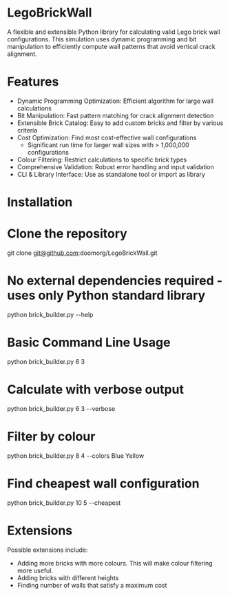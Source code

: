 # LegoBrickWall

A flexible and extensible Python library for calculating valid Lego brick wall configurations. This simulation uses dynamic programming and bit manipulation to efficiently compute wall patterns that avoid vertical crack alignment.

# Features

- Dynamic Programming Optimization: Efficient algorithm for large wall calculations
- Bit Manipulation: Fast pattern matching for crack alignment detection
- Extensible Brick Catalog: Easy to add custom bricks and filter by various criteria
- Cost Optimization: Find most cost-effective wall configurations
  - Significant run time for larger wall sizes with > 1,000,000 configurations
- Colour Filtering: Restrict calculations to specific brick types
- Comprehensive Validation: Robust error handling and input validation
- CLI & Library Interface: Use as standalone tool or import as library

# Installation

# Clone the repository
git clone git@github.com:doomorg/LegoBrickWall.git

# No external dependencies required - uses only Python standard library
python brick_builder.py --help

# Basic Command Line Usage
python brick_builder.py 6 3

# Calculate with verbose output
python brick_builder.py 6 3 --verbose

# Filter by colour
python brick_builder.py 8 4 --colors Blue Yellow

# Find cheapest wall configuration
python brick_builder.py 10 5 --cheapest

# Extensions
Possible extensions include:
- Adding more bricks with more colours. This will make colour filtering more useful.
- Adding bricks with different heights
- Finding number of walls that satisfy a maximum cost
